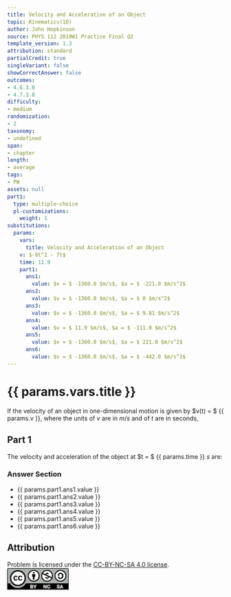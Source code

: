 ```yaml
---
title: Velocity and Acceleration of an Object
topic: Kinematics(1D)
author: John Hopkinson
source: PHYS 112 2019W1 Practice Final Q2
template_version: 1.3
attribution: standard
partialCredit: true
singleVariant: false
showCorrectAnswer: false
outcomes:
- 4.6.3.0
- 4.7.3.0
difficulty:
- medium
randomization:
- 2
taxonomy:
- undefined
span:
- chapter
length:
- average
tags:
- PW
assets: null
part1:
  type: multiple-choice
  pl-customizations:
    weight: 1
substitutions:
  params:
    vars:
      title: Velocity and Acceleration of an Object
    v: $-9t^2 - 7t$
    time: 11.9
    part1:
      ans1:
        value: $v = $ -1360.0 $m/s$, $a = $ -221.0 $m/s^2$
      ans2:
        value: $v = $ -1360.0 $m/s$, $a = $ 0 $m/s^2$
      ans3:
        value: $v = $ -1360.0 $m/s$, $a = $ 9.81 $m/s^2$
      ans4:
        value: $v = $ 11.9 $m/s$, $a = $ -111.0 $m/s^2$
      ans5:
        value: $v = $ -1360.0 $m/s$, $a = $ 221.0 $m/s^2$
      ans6:
        value: $v = $ -1360.0 $m/s$, $a = $ -442.0 $m/s^2$
---
```

# {{ params.vars.title }}
If the velocity of an object in one-dimensional motion is given by $v(t) = $ {{ params.v }}, where the units of $v$ are in $m/s$ and of $t$ are in seconds,

## Part 1

The velocity and acceleration of the object at $t = $ {{ params.time }} $s$ are:

### Answer Section

- {{ params.part1.ans1.value }}
- {{ params.part1.ans2.value }}
- {{ params.part1.ans3.value }}
- {{ params.part1.ans4.value }}
- {{ params.part1.ans5.value }}
- {{ params.part1.ans6.value }}

## Attribution

Problem is licensed under the [CC-BY-NC-SA 4.0 license](https://creativecommons.org/licenses/by-nc-sa/4.0/).<br> ![The Creative Commons 4.0 license requiring attribution-BY, non-commercial-NC, and share-alike-SA license.](https://raw.githubusercontent.com/firasm/bits/master/by-nc-sa.png)